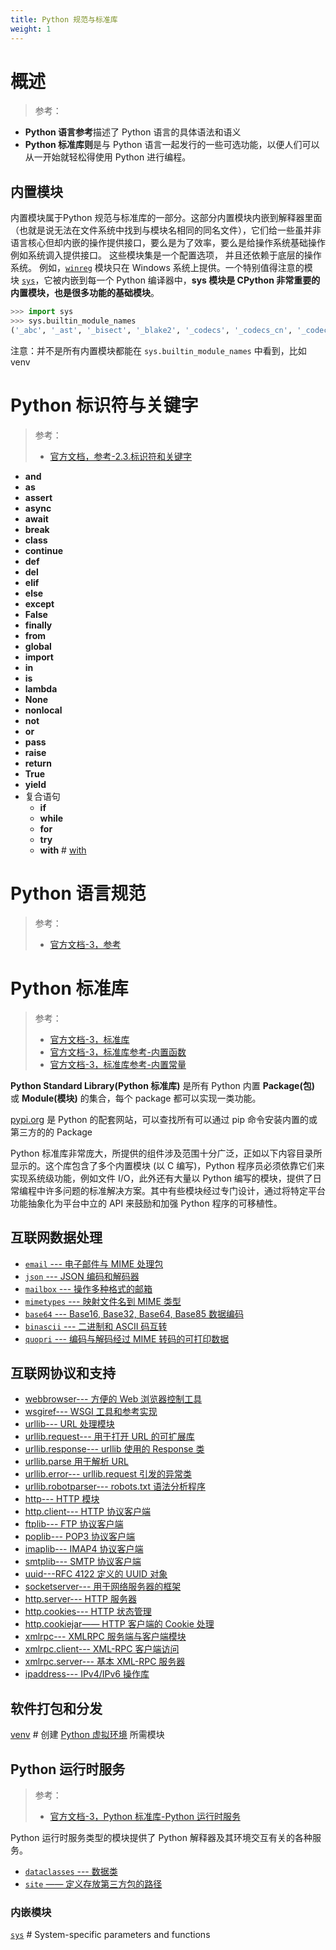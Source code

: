```yaml
---
title: Python 规范与标准库
weight: 1
---
```


# 概述

> 参考：

- **Python 语言参考**描述了 Python 语言的具体语法和语义
- **Python 标准库则**是与 Python 语言一起发行的一些可选功能，以便人们可以从一开始就轻松得使用 Python 进行编程。

## 内置模块

内置模块属于Python 规范与标准库的一部分。这部分内置模块内嵌到解释器里面（也就是说无法在文件系统中找到与模块名相同的同名文件），它们给一些虽并非语言核心但却内嵌的操作提供接口，要么是为了效率，要么是给操作系统基础操作例如系统调入提供接口。 这些模块集是一个配置选项， 并且还依赖于底层的操作系统。 例如，[`winreg`](https://docs.python.org/zh-cn/3/library/winreg.html#module-winreg "winreg: Routines and objects for manipulating the Windows registry. (Windows)") 模块只在 Windows 系统上提供。一个特别值得注意的模块 [`sys`](https://docs.python.org/zh-cn/3/library/sys.html#module-sys "sys: Access system-specific parameters and functions.")，它被内嵌到每一个 Python 编译器中，**sys 模块是 CPython 非常重要的内置模块，也是很多功能的基础模块**。

```python
>>> import sys
>>> sys.builtin_module_names
('_abc', '_ast', '_bisect', '_blake2', '_codecs', '_codecs_cn', '_codecs_hk', '_codecs_iso2022', '_codecs_jp', '_codecs_kr', '_codecs_tw', '_collections', '_contextvars', '_csv', '_datetime', '_functools', '_heapq', '_imp', '_io', '_json', '_locale', '_lsprof', '_md5', '_multibytecodec', '_opcode', '_operator', '_pickle', '_random', '_sha1', '_sha256', '_sha3', '_sha512', '_signal', '_sre', '_stat', '_statistics', '_string', '_struct', '_symtable', '_thread', '_tracemalloc', '_warnings', '_weakref', '_winapi', '_xxsubinterpreters', 'array', 'atexit', 'audioop', 'binascii', 'builtins', 'cmath', 'errno', 'faulthandler', 'gc', 'itertools', 'marshal', 'math', 'mmap', 'msvcrt', 'nt', 'sys', 'time', 'winreg', 'xxsubtype', 'zlib')
```

注意：并不是所有内置模块都能在 `sys.builtin_module_names` 中看到，比如 venv

# Python 标识符与关键字

> 参考：
>
> - [官方文档，参考-2.3.标识符和关键字](https://docs.python.org/3/reference/lexical_analysis.html#identifiers)

- **and**
- **as**
- **assert**
- **async**
- **await**
- **break**
- **class**
- **continue**
- **def**
- **del**
- **elif**
- **else**
- **except**
- **False**
- **finally**
- **from**
- **global**
- **import**
- **in**
- **is**
- **lambda**
- **None**
- **nonlocal**
- **not**
- **or**
- **pass**
- **raise**
- **return**
- **True**
- **yield**
- 复合语句
  - **if**
  - **while**
  - **for**
  - **try**
  - **with** # [with](/docs/2.编程/高级编程语言/Python/Python%20规范与标准库/Control%20structure.md#with)

# Python 语言规范

> 参考：
>
> - [官方文档-3，参考](https://docs.python.org/3/reference/index.html)

# Python 标准库

> 参考：
>
> - [官方文档-3，标准库](https://docs.python.org/3/library/index.html)
> - [官方文档-3，标准库参考-内置函数](https://docs.python.org/3/library/functions.html)
> - [官方文档-3，标准库参考-内置常量](https://docs.python.org/3/library/constants.html)

**Python Standard Library(Python 标准库)** 是所有 Python 内置 **Package(包)** 或 **Module(模块)** 的集合，每个 package 都可以实现一类功能。

[pypi.org](https://pypi.org/) 是 Python 的配套网站，可以查找所有可以通过 pip 命令安装内置的或第三方的的 Package

Python 标准库非常庞大，所提供的组件涉及范围十分广泛，正如以下内容目录所显示的。这个库包含了多个内置模块 (以 C 编写)，Python 程序员必须依靠它们来实现系统级功能，例如文件 I/O，此外还有大量以 Python 编写的模块，提供了日常编程中许多问题的标准解决方案。其中有些模块经过专门设计，通过将特定平台功能抽象化为平台中立的 API 来鼓励和加强 Python 程序的可移植性。

## 互联网数据处理

- [`email` --- 电子邮件与 MIME 处理包](https://docs.python.org/zh-cn/3/library/email.html)
- [`json` --- JSON 编码和解码器](https://docs.python.org/zh-cn/3/library/json.html)
- [`mailbox` --- 操作多种格式的邮箱](https://docs.python.org/zh-cn/3/library/mailbox.html)
- [`mimetypes` --- 映射文件名到 MIME 类型](https://docs.python.org/zh-cn/3/library/mimetypes.html)
- [`base64` --- Base16, Base32, Base64, Base85 数据编码](https://docs.python.org/zh-cn/3/library/base64.html)
- [`binascii` --- 二进制和 ASCII 码互转](https://docs.python.org/zh-cn/3/library/binascii.html)
- [`quopri` --- 编码与解码经过 MIME 转码的可打印数据](https://docs.python.org/zh-cn/3/library/quopri.html)

## 互联网协议和支持

- [webbrowser--- 方便的 Web 浏览器控制工具](https://docs.python.org/zh-cn/3/library/webbrowser.html)
- [wsgiref--- WSGI 工具和参考实现](https://docs.python.org/zh-cn/3/library/wsgiref.html)
- [urllib--- URL 处理模块](https://docs.python.org/zh-cn/3/library/urllib.html)
- [urllib.request--- 用于打开 URL 的可扩展库](https://docs.python.org/zh-cn/3/library/urllib.request.html)
- [urllib.response--- urllib 使用的 Response 类](https://docs.python.org/zh-cn/3/library/urllib.request.html#module-urllib.response)
- [urllib.parse 用于解析 URL](https://docs.python.org/zh-cn/3/library/urllib.parse.html)
- [urllib.error--- urllib.request 引发的异常类](https://docs.python.org/zh-cn/3/library/urllib.error.html)
- [urllib.robotparser--- robots.txt 语法分析程序](https://docs.python.org/zh-cn/3/library/urllib.robotparser.html)
- [http--- HTTP 模块](https://docs.python.org/zh-cn/3/library/http.html)
- [http.client--- HTTP 协议客户端](https://docs.python.org/zh-cn/3/library/http.client.html)
- [ftplib--- FTP 协议客户端](https://docs.python.org/zh-cn/3/library/ftplib.html)
- [poplib--- POP3 协议客户端](https://docs.python.org/zh-cn/3/library/poplib.html)
- [imaplib--- IMAP4 协议客户端](https://docs.python.org/zh-cn/3/library/imaplib.html)
- [smtplib--- SMTP 协议客户端](https://docs.python.org/zh-cn/3/library/smtplib.html)
- [uuid---RFC 4122 定义的 UUID 对象](https://docs.python.org/zh-cn/3/library/uuid.html)
- [socketserver--- 用于网络服务器的框架](https://docs.python.org/zh-cn/3/library/socketserver.html)
- [http.server--- HTTP 服务器](https://docs.python.org/zh-cn/3/library/http.server.html)
- [http.cookies--- HTTP 状态管理](https://docs.python.org/zh-cn/3/library/http.cookies.html)
- [http.cookiejar—— HTTP 客户端的 Cookie 处理](https://docs.python.org/zh-cn/3/library/http.cookiejar.html)
- [xmlrpc--- XMLRPC 服务端与客户端模块](https://docs.python.org/zh-cn/3/library/xmlrpc.html)
- [xmlrpc.client--- XML-RPC 客户端访问](https://docs.python.org/zh-cn/3/library/xmlrpc.client.html)
- [xmlrpc.server--- 基本 XML-RPC 服务器](https://docs.python.org/zh-cn/3/library/xmlrpc.server.html)
- [ipaddress--- IPv4/IPv6 操作库](https://docs.python.org/zh-cn/3/library/ipaddress.html)

## 软件打包和分发

[venv](https://docs.python.org/zh-cn/3/library/venv.html) # 创建 [Python 虚拟环境](/docs/2.编程/高级编程语言/Python/Python%20环境安装与使用/Python%20虚拟环境.md) 所需模块

## Python 运行时服务

> 参考：
>
> - [官方文档-3，Python 标准库-Python 运行时服务](https://docs.python.org/3/library/python.html)

Python 运行时服务类型的模块提供了 Python 解释器及其环境交互有关的各种服务。

- [`dataclasses` --- 数据类](https://docs.python.org/zh-cn/3/library/dataclasses.html)
- [`site` —— 定义存放第三方包的路径](https://docs.python.org/zh-cn/3/library/site.html)

### 内嵌模块

[`sys`](https://docs.python.org/3/library/sys.html) # System-specific parameters and functions
